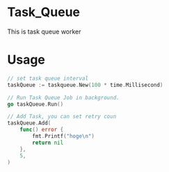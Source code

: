 # Task_Queue

This is task queue worker

# Usage

``` go
// set task queue interval
taskQueue := taskqueue.New(100 * time.Millisecond)

// Run Task Queue Job in background.
go taskQueue.Run()

// Add Task, you can set retry coun
taskQueue.Add(
	func() error {
		fmt.Printf("hoge\n")
		return nil
	},
	5,
)
```
